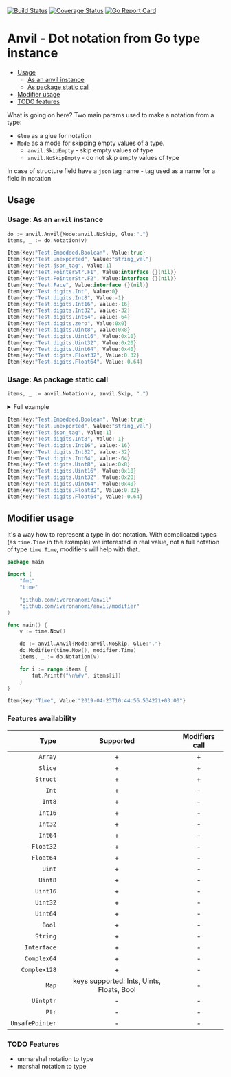 [![Build Status](https://travis-ci.org/iveronanomi/anvil.svg?branch=master)](https://travis-ci.org/iveronanomi/anvil) [![Coverage Status](https://coveralls.io/repos/github/iveronanomi/anvil/badge.svg)](https://coveralls.io/github/iveronanomi/anvil) [![Go Report Card](https://goreportcard.com/badge/github.com/src-d/go-git)](https://goreportcard.com/report/github.com/src-d/go-git)

# Anvil - Dot notation from Go type instance
- [Usage](#usage)
  - [As an anvil instance](#usage-as-an-anvil-instance)
  - [As package static call](#usage-as-package-static-call)
- [Modifier usage](#modifier-usage)
- [TODO features](#todo-features)

What is going on here?
Two main params used to make a notation from a type:
- `Glue` as a glue for notation
- `Mode` as a mode for skipping empty values of a type.
	- `anvil.SkipEmpty` - skip empty values of type
	- `anvil.NoSkipEmpty` - do not skip empty values of type

In case of structure field have a `json` tag name - tag used as a name for a field in notation

## Usage
### Usage: As an `anvil` instance
```go
do := anvil.Anvil{Mode:anvil.NoSkip, Glue:"."}
items, _ := do.Notation(v)
```
```go
Item{Key:"Test.Embedded.Boolean", Value:true}
Item{Key:"Test.unexported", Value:"string_val"}
Item{Key:"Test.json_tag", Value:1}
Item{Key:"Test.PointerStr.F1", Value:interface {}(nil)}
Item{Key:"Test.PointerStr.F2", Value:interface {}(nil)}
Item{Key:"Test.Face", Value:interface {}(nil)}
Item{Key:"Test.digits.Int", Value:0}
Item{Key:"Test.digits.Int8", Value:-1}
Item{Key:"Test.digits.Int16", Value:-16}
Item{Key:"Test.digits.Int32", Value:-32}
Item{Key:"Test.digits.Int64", Value:-64}
Item{Key:"Test.digits.zero", Value:0x0}
Item{Key:"Test.digits.Uint8", Value:0x8}
Item{Key:"Test.digits.Uint16", Value:0x10}
Item{Key:"Test.digits.Uint32", Value:0x20}
Item{Key:"Test.digits.Uint64", Value:0x40}
Item{Key:"Test.digits.Float32", Value:0.32}
Item{Key:"Test.digits.Float64", Value:-0.64}
```

### Usage: As package static call
```go
items, _ := anvil.Notation(v, anvil.Skip, ".")
```
<details><summary>Full example</summary>
<p>

### Full example

```go
import (
	"fmt"
	"github.com/iveronanomi/anvil"
)

type (
	IFace interface {
		Name() interface{}
		Complex128() complex128
	}
	Embedded struct {
		Boolean bool
	}
	PointerStr struct {
		F1 []string
		F2 []Sliced
	}
	Sliced struct {
		Key   string
		Value interface{}
		Bool  *bool
	}
	Nested struct {
		*Nested
	}
	Digits struct {
		Int     int
		Int8    int8
		Int16   int16
		Int32   int32
		Int64   int64
		Uint    uint `json:"zero"`
		Uint8   uint8
		Uint16  uint16
		Uint32  uint32
		Uint64  uint64
		Float32 float32
		Float64 float64
	}
	Test struct {
		Embedded
		unexported string
		Pointer    *string
		Json       int8 `json:"json_tag"`
		PointerStr *PointerStr
		Time       time.Time
		Face       IFace `json:"-,"`
		digits     Digits
	}
)

func main() {
	v := Test{
		Embedded: Embedded{
			Boolean: true,
		},
		unexported: "string_val", // todo: check `json` tag behaviors
		Json:       1,
		PointerStr: &PointerStr{
			F2: []Sliced{},
		},
		digits: Digits{
			Int:     0,
			Int8:    -1,
			Int16:   -16,
			Int32:   -32,
			Int64:   -64,
			Uint:    0,
			Uint8:   8,
			Uint16:  16,
			Uint32:  32,
			Uint64:  64,
			Float32: .32,
			Float64: -.64,
		},
	}
	items, _ := anvil.Notation(v, anvil.Skip, ".")

	for i := range items {
		fmt.Printf("\n%#v", items[i])
	}
}
```

</p>
</details>

```go
Item{Key:"Test.Embedded.Boolean", Value:true}
Item{Key:"Test.unexported", Value:"string_val"}
Item{Key:"Test.json_tag", Value:1}
Item{Key:"Test.digits.Int8", Value:-1}
Item{Key:"Test.digits.Int16", Value:-16}
Item{Key:"Test.digits.Int32", Value:-32}
Item{Key:"Test.digits.Int64", Value:-64}
Item{Key:"Test.digits.Uint8", Value:0x8}
Item{Key:"Test.digits.Uint16", Value:0x10}
Item{Key:"Test.digits.Uint32", Value:0x20}
Item{Key:"Test.digits.Uint64", Value:0x40}
Item{Key:"Test.digits.Float32", Value:0.32}
Item{Key:"Test.digits.Float64", Value:-0.64}
```

## Modifier usage
It's a way how to represent a type in dot notation.
With complicated types (as `time.Time` in the example)
we interested in real value, not a full notation of type `time.Time`, modifiers will help with that.

```go
package main

import (
	"fmt"
	"time"

	"github.com/iveronanomi/anvil"
	"github.com/iveronanomi/anvil/modifier"
)

func main() {
	v := time.Now()

	do := anvil.Anvil{Mode:anvil.NoSkip, Glue:"."}
	do.Modifier(time.Now(), modifier.Time)
	items, _ := do.Notation(v)

	for i := range items {
		fmt.Printf("\n%#v", items[i])
	}
}
```
```go
Item{Key:"Time", Value:"2019-04-23T10:44:56.534221+03:00"}
```

### Features availability
|Type|Supported|Modifiers call|
|---:|:---:|:---:|
|`Array`|+|+|
|`Slice`|+|+|
|`Struct`|+|+|
|`Int`|+|-|
|`Int8`|+|-|
|`Int16`|+|-|
|`Int32`|+|-|
|`Int64`|+|-|
|`Float32`|+|-|
|`Float64`|+|-|
|`Uint`|+|-|
|`Uint8`|+|-|
|`Uint16`|+|-|
|`Uint32`|+|-|
|`Uint64`|+|-|
|`Bool`|+|-|
|`String`|+|-|
|`Interface`|+|-|
|`Complex64`|+|-|
|`Complex128`|+|-|
|`Map`|keys supported: Ints, Uints, Floats, Bool|-|
|`Uintptr`|-|-|
|`Ptr`|-|-|
|`UnsafePointer`|-|-|


### TODO Features
- unmarshal notation to type
- marshal notation to type
